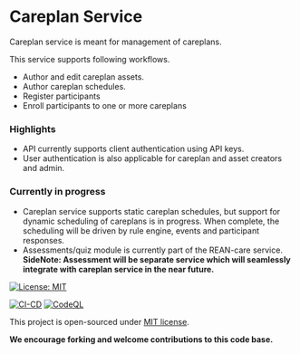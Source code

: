 # Careplan Service

Careplan service is meant for management of careplans.

This service supports following workflows.
- Author and edit careplan assets.
- Author careplan schedules.
- Register participants
- Enroll participants to one or more careplans

### Highlights
- API currently supports client authentication using API keys.
- User authentication is also applicable for careplan and asset creators and admin.

### Currently in progress
- Careplan service supports static careplan schedules, but support for dynamic scheduling of careplans is in progress. When complete, the scheduling will be driven by rule engine, events and participant responses.
- Assessments/quiz module is currently part of the REAN-care service. 
__SideNote: Assessment will be separate service which will seamlessly integrate with careplan service in the near future.__


[![License: MIT](https://img.shields.io/badge/License-MIT-yellow.svg)](./LICENSE)

[![CI-CD](https://github.com/REAN-Foundation/rean-bot/actions/workflows/ci-cd.yml/badge.svg)](https://github.com/REAN-Foundation/rean-bot/actions/workflows/ci-cd.yml)
[![CodeQL](https://github.com/REAN-Foundation/rean-bot/actions/workflows/codeql-analysis.yml/badge.svg)](https://github.com/REAN-Foundation/rean-bot/actions/workflows/codeql-analysis.yml)


This project is open-sourced under [MIT license](./LICENSE).

__We encourage forking and welcome contributions to this code base.__
